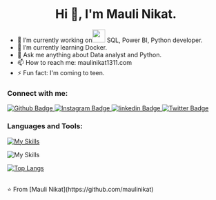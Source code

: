 <h1 align="center">Hi 👋, I'm Mauli Nikat.</h1>

- 🔭 I’m currently working on<img src="https://media.giphy.com/media/WUlplcMpOCEmTGBtBW/giphy.gif" width="30"> SQL, Power BI, Python developer.
- 🌱 I’m currently learning Docker.
- 💬 Ask me anything about Data analyst and Python.
- 📫 How to reach me: maulinikat1311.com
- ⚡ Fun fact: I'm coming to teen.


  
### Connect with me:
<div id="badges">
  <a href="https://github.com/maulinikat">
    <img src="https://img.shields.io/badge/Github-white?style=for-the-badge&logo=Github&logoColor=black" alt="Github Badge"/>
  </a>
   <a href="https://www.instagram.com/maulinikat/">
    <img src="https://img.shields.io/badge/Instagram-purple?style=for-the-badge&logo=instagram&logoColor=white" alt="Instagram Badge"/>
  </a>
 <a href="https://www.linkedin.com/in/maulinikat/">
    <img src="https://img.shields.io/badge/linkedin-purple?style=for-the-badge&logo=linkedin&logoColor=white" alt="linkedin Badge"/>
  </a>
  
   <a href="https://twitter.com/maulinikat1311">
    <img src="https://img.shields.io/badge/Twitter-blue?style=for-the-badge&logo=twitter&logoColor=white" alt="Twitter Badge"/>
  </a>
</div>

### Languages and Tools:

[![My Skills](https://skillicons.dev/icons?i=python,mysql,docker,git,github,powerbi)](https://skillicons.dev)



![My Skills](https://github-readme-streak-stats.herokuapp.com/?user=MauliNikat)


[![Top Langs](https://github-readme-stats.vercel.app/api/top-langs/?username=MauliNikat&layout=compact&theme=vision-friendly-dark)](https://github.com/anuraghazra/github-readme-stats)



<br>
⭐️ From [Mauli Nikat](https://github.com/maulinikat)

